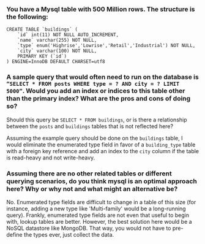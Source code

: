 ### You have a Mysql table with 500 Million rows. The structure is the following:

```
CREATE TABLE `buildings` (
    `id` int(11) NOT NULL AUTO_INCREMENT,
    `name` varchar(255) NOT NULL,
    `type` enum('Highrise','Lowrise','Retail','Industrial') NOT NULL,
    `city` varchar(100) NOT NULL,
    PRIMARY KEY (`id`)
) ENGINE=InnoDB DEFAULT CHARSET=utf8
```

### A sample query that would often need to run on the database is `“SELECT * FROM posts WHERE type = ? AND city = ? LIMIT 5000”`. Would you add an index or indices to this table other than the primary index? What are the pros and cons of doing so?

Should this query be `SELECT * FROM buildings`, or is there a relationship between the `posts` and `buildings` tables that is not reflected here?

Assuming the example query should be done on the `buildings` table, I would eliminate the enumerated type field in favor of a `building_type` table with a foreign key reference and add an index to the `city` column if the table is read-heavy and not write-heavy.

### Assuming there are no other related tables or different querying scenarios, do you think mysql is an optimal approach here? Why or why not and what might an alternative be?

No. Enumerated type fields are difficult to change in a table of this size (for instance, adding a new type like 'Multi-family' would be a long-running query). Frankly, enumerated type fields are not even that useful to begin with, lookup tables are better. However, the best solution here would be a NoSQL datastore like MongoDB. That way, you would not have to pre-define the types ever, just collect the data.

